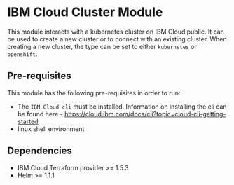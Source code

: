 # IBM Cloud Cluster Module

This module interacts with a kubernetes cluster on IBM Cloud public. It can be used to create a new
cluster or to connect with an existing cluster. When creating a new cluster, the type can be set to
either `kubernetes` or `openshift`.

## Pre-requisites

This module has the following pre-requisites in order to run:

- The `IBM Cloud cli` must be installed. Information on installing the cli can be found here - https://cloud.ibm.com/docs/cli?topic=cloud-cli-getting-started
- linux shell environment

## Dependencies

- IBM Cloud Terraform provider >= 1.5.3
- Helm >= 1.1.1
